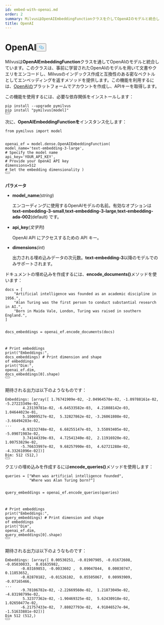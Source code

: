 ```yaml
---
id: embed-with-openai.md
order: 2
summary: MilvusはOpenAIEmbeddingFunctionクラスを介してOpenAIのモデルと統合します。
title: OpenAI
---
```

<h1 id="OpenAI" class="common-anchor-header">OpenAI<button data-href="#OpenAI" class="anchor-icon" translate="no">
      <svg translate="no"
        aria-hidden="true"
        focusable="false"
        height="20"
        version="1.1"
        viewBox="0 0 16 16"
        width="16"
      >
        <path
          fill="#0092E4"
          fill-rule="evenodd"
          d="M4 9h1v1H4c-1.5 0-3-1.69-3-3.5S2.55 3 4 3h4c1.45 0 3 1.69 3 3.5 0 1.41-.91 2.72-2 3.25V8.59c.58-.45 1-1.27 1-2.09C10 5.22 8.98 4 8 4H4c-.98 0-2 1.22-2 2.5S3 9 4 9zm9-3h-1v1h1c1 0 2 1.22 2 2.5S13.98 12 13 12H9c-.98 0-2-1.22-2-2.5 0-.83.42-1.64 1-2.09V6.25c-1.09.53-2 1.84-2 3.25C6 11.31 7.55 13 9 13h4c1.45 0 3-1.69 3-3.5S14.5 6 13 6z"
        ></path>
      </svg>
    </button></h1><p>Milvusは<strong>OpenAIEmbeddingFunction</strong>クラスを通してOpenAIのモデルと統合しています。このクラスは、事前に学習されたOpenAIのモデルを用いて文書やクエリをエンコードし、Milvusのインデックス作成と互換性のある密なベクトルとしてエンベッディングを返すメソッドを提供します。この機能を利用するには、<a href="https://openai.com/api/">OpenAIの</a>プラットフォームでアカウントを作成し、APIキーを取得します。</p>
<p>この機能を使用するには、必要な依存関係をインストールします：</p>
<pre><code translate="no" class="language-bash">pip install --upgrade pymilvus
pip install <span class="hljs-string">&quot;pymilvus[model]&quot;</span>
<button class="copy-code-btn"></button></code></pre>
<p>次に、<strong>OpenAIEmbeddingFunctionを</strong>インスタンス化します：</p>
<pre><code translate="no" class="language-python"><span class="hljs-keyword">from</span> pymilvus <span class="hljs-keyword">import</span> model

openai_ef = model.dense.OpenAIEmbeddingFunction(
    model_name=<span class="hljs-string">&#x27;text-embedding-3-large&#x27;</span>, <span class="hljs-comment"># Specify the model name</span>
    api_key=<span class="hljs-string">&#x27;YOUR_API_KEY&#x27;</span>, <span class="hljs-comment"># Provide your OpenAI API key</span>
    dimensions=<span class="hljs-number">512</span> <span class="hljs-comment"># Set the embedding dimensionality</span>
)
<button class="copy-code-btn"></button></code></pre>
<p><strong>パラメータ</strong></p>
<ul>
<li><p><strong>model_name</strong><em>(string</em>)</p>
<p>エンコーディングに使用するOpenAIモデルの名前。有効なオプションは<strong>text-embedding-3-small</strong>,<strong>text-embedding-3-large</strong>,<strong>text-embedding-ada-002</strong>(default) です。</p></li>
<li><p><strong>api_key</strong><em>(文字列</em>)</p>
<p>OpenAI API にアクセスするための API キー。</p></li>
<li><p><strong>dimensions</strong><em>(int</em>)</p>
<p>出力される埋め込みデータの次元数。<strong>text-embedding-3</strong>以降のモデルでのみサポートされます。</p></li>
</ul>
<p>ドキュメントの埋め込みを作成するには、<strong>encode_documents()</strong>メソッドを使います：</p>
<pre><code translate="no" class="language-python">docs = [
    <span class="hljs-string">&quot;Artificial intelligence was founded as an academic discipline in 1956.&quot;</span>,
    <span class="hljs-string">&quot;Alan Turing was the first person to conduct substantial research in AI.&quot;</span>,
    <span class="hljs-string">&quot;Born in Maida Vale, London, Turing was raised in southern England.&quot;</span>,
]

docs_embeddings = openai_ef.encode_documents(docs)

<span class="hljs-comment"># Print embeddings</span>
<span class="hljs-built_in">print</span>(<span class="hljs-string">&quot;Embeddings:&quot;</span>, docs_embeddings)
<span class="hljs-comment"># Print dimension and shape of embeddings</span>
<span class="hljs-built_in">print</span>(<span class="hljs-string">&quot;Dim:&quot;</span>, openai_ef.dim, docs_embeddings[<span class="hljs-number">0</span>].shape)
<button class="copy-code-btn"></button></code></pre>
<p>期待される出力は以下のようなものです：</p>
<pre><code translate="no" class="language-python">Embeddings: [array([ <span class="hljs-number">1.76741909e-02</span>, -<span class="hljs-number">2.04964578e-02</span>, -<span class="hljs-number">1.09788161e-02</span>, -<span class="hljs-number">5.27223349e-02</span>,
        <span class="hljs-number">4.23139781e-02</span>, -<span class="hljs-number">6.64533582e-03</span>,  <span class="hljs-number">4.21088142e-03</span>,  <span class="hljs-number">1.04644023e-01</span>,
        <span class="hljs-number">5.10009527e-02</span>,  <span class="hljs-number">5.32827862e-02</span>, -<span class="hljs-number">3.26061808e-02</span>, -<span class="hljs-number">3.66494283e-02</span>,
...
       -<span class="hljs-number">8.93232748e-02</span>,  <span class="hljs-number">6.68255147e-03</span>,  <span class="hljs-number">3.55093405e-02</span>, -<span class="hljs-number">5.09071983e-02</span>,
        <span class="hljs-number">3.74144339e-03</span>,  <span class="hljs-number">4.72541340e-02</span>,  <span class="hljs-number">2.11916920e-02</span>,  <span class="hljs-number">1.00753829e-02</span>,
       -<span class="hljs-number">5.76633997e-02</span>,  <span class="hljs-number">9.68257990e-03</span>,  <span class="hljs-number">4.62721288e-02</span>, -<span class="hljs-number">4.33261096e-02</span>])]
Dim: <span class="hljs-number">512</span> (<span class="hljs-number">512</span>,)
<button class="copy-code-btn"></button></code></pre>
<p>クエリの埋め込みを作成するには<strong>encode_queries()</strong>メソッドを使用します：</p>
<pre><code translate="no" class="language-python">queries = [<span class="hljs-string">&quot;When was artificial intelligence founded&quot;</span>, 
           <span class="hljs-string">&quot;Where was Alan Turing born?&quot;</span>]

query_embeddings = openai_ef.encode_queries(queries)

<span class="hljs-comment"># Print embeddings</span>
<span class="hljs-built_in">print</span>(<span class="hljs-string">&quot;Embeddings:&quot;</span>, query_embeddings)
<span class="hljs-comment"># Print dimension and shape of embeddings</span>
<span class="hljs-built_in">print</span>(<span class="hljs-string">&quot;Dim&quot;</span>, openai_ef.dim, query_embeddings[<span class="hljs-number">0</span>].shape)
<button class="copy-code-btn"></button></code></pre>
<p>期待される出力は以下のようなものです：</p>
<pre><code translate="no" class="language-python">Embeddings: [array([ <span class="hljs-number">0.00530251</span>, -<span class="hljs-number">0.01907905</span>, -<span class="hljs-number">0.01672608</span>, -<span class="hljs-number">0.05030033</span>,  <span class="hljs-number">0.01635982</span>,
       -<span class="hljs-number">0.03169853</span>, -<span class="hljs-number">0.0033602</span> ,  <span class="hljs-number">0.09047844</span>,  <span class="hljs-number">0.00030747</span>,  <span class="hljs-number">0.11853652</span>,
       -<span class="hljs-number">0.02870182</span>, -<span class="hljs-number">0.01526102</span>,  <span class="hljs-number">0.05505067</span>,  <span class="hljs-number">0.00993909</span>, -<span class="hljs-number">0.07165466</span>,
...
       -<span class="hljs-number">9.78106782e-02</span>, -<span class="hljs-number">2.22669560e-02</span>,  <span class="hljs-number">1.21873049e-02</span>, -<span class="hljs-number">4.83198799e-02</span>,
        <span class="hljs-number">5.32377362e-02</span>, -<span class="hljs-number">1.90469325e-02</span>,  <span class="hljs-number">5.62430918e-02</span>,  <span class="hljs-number">1.02650477e-02</span>,
       -<span class="hljs-number">6.21757433e-02</span>,  <span class="hljs-number">7.88027793e-02</span>,  <span class="hljs-number">4.91846527e-04</span>, -<span class="hljs-number">1.51633881e-02</span>])]
Dim <span class="hljs-number">512</span> (<span class="hljs-number">512</span>,)
<button class="copy-code-btn"></button></code></pre>
